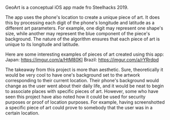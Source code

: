 
GeoArt is a conceptual iOS app made fro Steelhacks 2019.

The app uses the phone's location to create a unique piece of art. It does this by processing each digit of the phone's longitude and latitude as a different art parameters. 
For example, one digit may represent one shape's size, while another may represent the blue component of the piece's background. 
The nature of the algorithm ensures that each piece of art is unique to its longitude and latitude.

Here are some interesting examples of pieces of art created using this app:
Japan: https://imgur.com/a/HtM80KI
Brazil: https://imgur.com/a/rYRrdpd

The takeaway from this project is more than aesthetic. 
Sure, theoretically it would be very cool to have one's background set to the artwork corresponding to their current location. Their phone's background would change as the user went about their daily life, and it would be neat to begin to associate places with specific pieces of art.
However, some who have seen this project have also noted how it could be used for security purposes or proof of location purposes. 
For example, having screenshotted a specific piece of art could prove to somebody that the user was in a certain location. 
